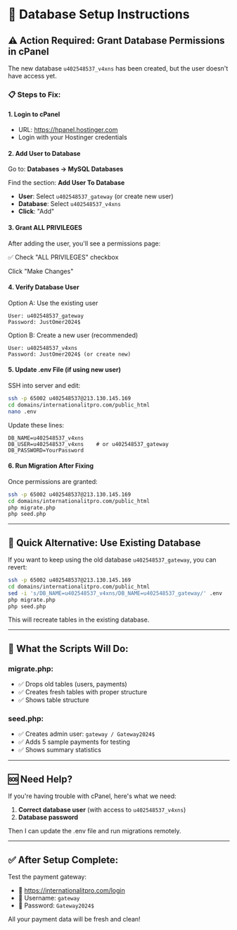 # 🔧 Database Setup Instructions

## ⚠️ Action Required: Grant Database Permissions in cPanel

The new database `u402548537_v4xns` has been created, but the user doesn't have access yet.

### 📋 Steps to Fix:

#### 1. **Login to cPanel**
   - URL: https://hpanel.hostinger.com
   - Login with your Hostinger credentials

#### 2. **Add User to Database**
   Go to: **Databases → MySQL Databases**

   Find the section: **Add User To Database**

   - **User**: Select `u402548537_gateway` (or create new user)
   - **Database**: Select `u402548537_v4xns`
   - **Click**: "Add"

#### 3. **Grant ALL PRIVILEGES**
   After adding the user, you'll see a permissions page:
   
   ✅ Check "ALL PRIVILEGES" checkbox
   
   Click "Make Changes"

#### 4. **Verify Database User**
   
   Option A: Use the existing user
   ```
   User: u402548537_gateway
   Password: JustOmer2024$
   ```

   Option B: Create a new user (recommended)
   ```
   User: u402548537_v4xns
   Password: JustOmer2024$ (or create new)
   ```

#### 5. **Update .env File (if using new user)**
   
   SSH into server and edit:
   ```bash
   ssh -p 65002 u402548537@213.130.145.169
   cd domains/internationalitpro.com/public_html
   nano .env
   ```
   
   Update these lines:
   ```
   DB_NAME=u402548537_v4xns
   DB_USER=u402548537_v4xns    # or u402548537_gateway
   DB_PASSWORD=YourPassword
   ```

#### 6. **Run Migration After Fixing**
   
   Once permissions are granted:
   ```bash
   ssh -p 65002 u402548537@213.130.145.169
   cd domains/internationalitpro.com/public_html
   php migrate.php
   php seed.php
   ```

---

## 🎯 Quick Alternative: Use Existing Database

If you want to keep using the old database `u402548537_gateway`, you can revert:

```bash
ssh -p 65002 u402548537@213.130.145.169
cd domains/internationalitpro.com/public_html
sed -i 's/DB_NAME=u402548537_v4xns/DB_NAME=u402548537_gateway/' .env
php migrate.php
php seed.php
```

This will recreate tables in the existing database.

---

## 📝 What the Scripts Will Do:

### migrate.php:
- ✅ Drops old tables (users, payments)
- ✅ Creates fresh tables with proper structure
- ✅ Shows table structure

### seed.php:
- ✅ Creates admin user: `gateway / Gateway2024$`
- ✅ Adds 5 sample payments for testing
- ✅ Shows summary statistics

---

## 🆘 Need Help?

If you're having trouble with cPanel, here's what we need:

1. **Correct database user** (with access to `u402548537_v4xns`)
2. **Database password**

Then I can update the .env file and run migrations remotely.

---

## ✅ After Setup Complete:

Test the payment gateway:
- 🔗 https://internationalitpro.com/login
- 👤 Username: `gateway`
- 🔐 Password: `Gateway2024$`

All your payment data will be fresh and clean!
